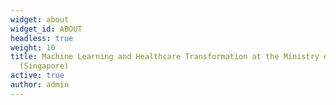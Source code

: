 ```yaml
---
widget: about
widget_id: ABOUT
headless: true
weight: 10
title: Machine Learning and Healthcare Transformation at the Ministry of Health
  (Singapore)
active: true
author: admin
---
```

